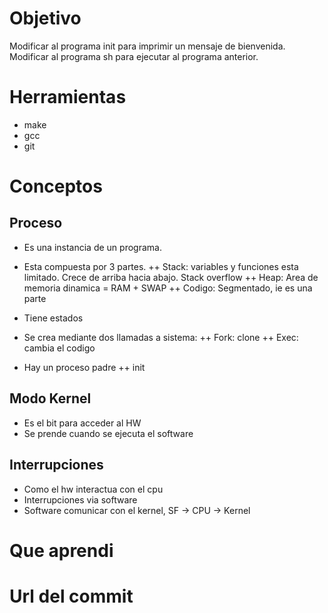 # Objetivo
Modificar al programa init para imprimir un mensaje de bienvenida. Modificar al programa sh para ejecutar al programa anterior.

# Herramientas
- make 
- gcc 
- git

# Conceptos
## Proceso
* Es una instancia de un programa.

* Esta compuesta por 3 partes. ++ Stack: variables y funciones esta limitado. Crece de arriba hacia abajo. Stack overflow ++ Heap: Area de memoria dinamica = RAM + SWAP ++ Codigo: Segmentado, ie es una parte

* Tiene estados

* Se crea mediante dos llamadas a sistema: ++ Fork: clone ++ Exec: cambia el codigo

* Hay un proceso padre ++ init

## Modo Kernel
* Es el bit para acceder al HW
* Se prende cuando se ejecuta el software
## Interrupciones
* Como el hw interactua con el cpu
* Interrupciones via software
* Software comunicar con el kernel, SF -> CPU -> Kernel
# Que aprendi
# Url del commit
